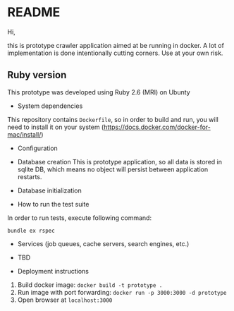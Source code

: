 # README

Hi,

this is prototype crawler application aimed at be running in docker. A lot of implementation is done intentionally cutting corners. Use at your own risk.

## Ruby version
 This prototype was developed using Ruby 2.6 (MRI) on Ubunty

* System dependencies

This repository contains `Dockerfile`, so in order to build and run, you will need to install it on your system (https://docs.docker.com/docker-for-mac/install/)

* Configuration

* Database creation
This is prototype application, so all data is stored in sqlite DB, which means no object will persist between application restarts.

* Database initialization

* How to run the test suite

In order to run tests, execute following command:

`bundle ex rspec`

* Services (job queues, cache servers, search engines, etc.)
- TBD

* Deployment instructions
1. Build docker image:
`docker build -t prototype .`
2. Run image with port forwarding:
`docker run -p 3000:3000 -d prototype`
3. Open browser at `localhost:3000`
